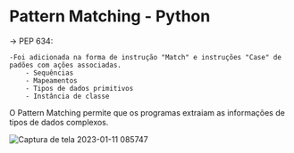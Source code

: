 # Pattern Matching - Python

-> PEP 634: 

    -Foi adicionada na forma de instrução "Match" e instruções "Case" de padões com ações associadas. 
        - Sequências
        - Mapeamentos
        - Tipos de dados primitivos
        - Instância de classe


O Pattern Matching permite que os programas extraiam as informações de tipos de dados complexos.




![Captura de tela 2023-01-11 085747](https://user-images.githubusercontent.com/43301551/211811548-aff3acca-3b43-428e-8389-98547861194e.png)
